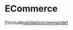 # ECommerce

[!include[validationcommande](ecommerce.validationcommande.autogen.md)]











































































































